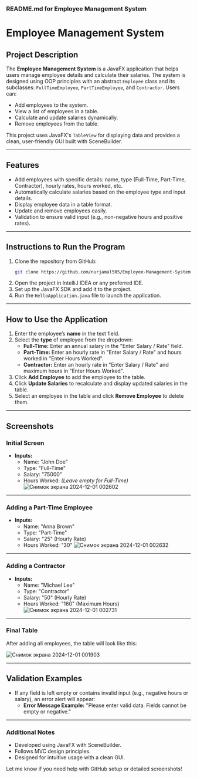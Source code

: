 ### README.md for Employee Management System

# Employee Management System

## Project Description
The **Employee Management System** is a JavaFX application that helps users manage employee details and calculate their salaries. The system is designed using OOP principles with an abstract `Employee` class and its subclasses: `FullTimeEmployee`, `PartTimeEmployee`, and `Contractor`. Users can:
- Add employees to the system.
- View a list of employees in a table.
- Calculate and update salaries dynamically.
- Remove employees from the table.

This project uses JavaFX's `TableView` for displaying data and provides a clean, user-friendly GUI built with SceneBuilder.

---

## Features
- Add employees with specific details: name, type (Full-Time, Part-Time, Contractor), hourly rates, hours worked, etc.
- Automatically calculate salaries based on the employee type and input details.
- Display employee data in a table format.
- Update and remove employees easily.
- Validation to ensure valid input (e.g., non-negative hours and positive rates).

---

## Instructions to Run the Program
1. Clone the repository from GitHub:
   ```bash
   git clone https://github.com/nurjamal505/Employee-Management-System.git
   ```
2. Open the project in IntelliJ IDEA or any preferred IDE.
3. Set up the JavaFX SDK and add it to the project.
4. Run the `HelloApplication.java` file to launch the application.

---

## How to Use the Application
1. Enter the employee’s **name** in the text field.
2. Select the **type** of employee from the dropdown:
   - **Full-Time:** Enter an annual salary in the "Enter Salary / Rate" field.
   - **Part-Time:** Enter an hourly rate in "Enter Salary / Rate" and hours worked in "Enter Hours Worked".
   - **Contractor:** Enter an hourly rate in "Enter Salary / Rate" and maximum hours in "Enter Hours Worked".
3. Click **Add Employee** to add the employee to the table.
4. Click **Update Salaries** to recalculate and display updated salaries in the table.
5. Select an employee in the table and click **Remove Employee** to delete them.

---

## Screenshots

### Initial Screen
- **Inputs:**
  - Name: "John Doe"
  - Type: "Full-Time"
  - Salary: "75000"
  - Hours Worked: *(Leave empty for Full-Time)*
![Снимок экрана 2024-12-01 002602](https://github.com/user-attachments/assets/d9464839-b0a8-4ecd-a561-0869c76dec02)


---

### Adding a Part-Time Employee
- **Inputs:**
  - Name: "Anna Brown"
  - Type: "Part-Time"
  - Salary: "25" (Hourly Rate)
  - Hours Worked: "30"
![Снимок экрана 2024-12-01 002632](https://github.com/user-attachments/assets/d50daf98-70a9-48ef-b00b-4102b49fdad8)

---

### Adding a Contractor
- **Inputs:**
  - Name: "Michael Lee"
  - Type: "Contractor"
  - Salary: "50" (Hourly Rate)
  - Hours Worked: "160" (Maximum Hours)
  ![Снимок экрана 2024-12-01 002731](https://github.com/user-attachments/assets/2a33dbc6-daac-4c63-b37f-dcc2d946fd44)

---

### Final Table
After adding all employees, the table will look like this:

![Снимок экрана 2024-12-01 001903](https://github.com/user-attachments/assets/14331bd3-45cb-4735-bf83-fbdd3dca6518)

---

## Validation Examples
- If any field is left empty or contains invalid input (e.g., negative hours or salary), an error alert will appear:
  - **Error Message Example:** "Please enter valid data. Fields cannot be empty or negative."

---

### Additional Notes
- Developed using JavaFX with SceneBuilder.
- Follows MVC design principles.
- Designed for intuitive usage with a clean GUI.

Let me know if you need help with GitHub setup or detailed screenshots!
